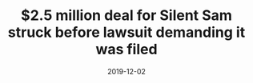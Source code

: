 ---
date: 2019-12-02
title: $2.5 million deal for Silent Sam struck before lawsuit demanding it was filed
source: WRAL
link: https://www.wral.com/2-5-million-deal-for-silent-sam-struck-before-lawsuit-demanding-it-was-filed/18807686/
cases:
 - shamsettlement
tags:
 - trust
---